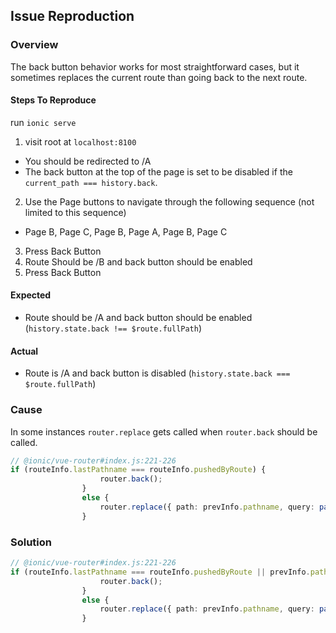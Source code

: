 ## Issue Reproduction

### Overview
The back button behavior works for most straightforward cases, but it sometimes replaces the current route than going back to the next route. 

#### Steps To Reproduce
run `ionic serve`

1. visit root at `localhost:8100`
  - You should be redirected to /A
  - The back button at the top of the page is set to be disabled if the `current_path === history.back`.

2. Use the Page buttons to navigate through the following sequence (not limited to this sequence)
  - Page B, Page C, Page B, Page A, Page B, Page C
  
3. Press Back Button
4. Route Should be /B and back button should be enabled
5. Press Back Button

#### Expected
-  Route should be /A and back button should be enabled
(`history.state.back !== $route.fullPath`)

#### Actual
- Route is /A and back button is disabled
(`history.state.back === $route.fullPath`)


### Cause
In some instances `router.replace` gets called when `router.back` should be called.
```typescript
// @ionic/vue-router#index.js:221-226
if (routeInfo.lastPathname === routeInfo.pushedByRoute) {
                    router.back();
                }
                else {
                    router.replace({ path: prevInfo.pathname, query: parseQuery(prevInfo.search) });
                }
```

### Solution
```typescript
// @ionic/vue-router#index.js:221-226
if (routeInfo.lastPathname === routeInfo.pushedByRoute || prevInfo.pathname === routeInfo.pushedByRoute) {
                    router.back();
                }
                else {
                    router.replace({ path: prevInfo.pathname, query: parseQuery(prevInfo.search) });
                }
```

  
